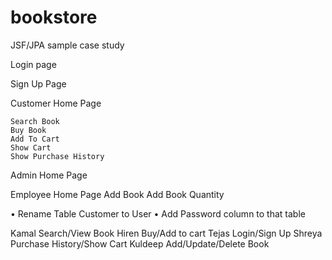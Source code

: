# bookstore
JSF/JPA sample case study

Login page

Sign Up Page

Customer Home Page

	Search Book
	Buy Book
	Add To Cart
	Show Cart
	Show Purchase History

Admin Home Page

Employee Home Page
	Add Book
	Add Book Quantity

• Rename Table Customer to User
• Add Password column to that table
	
 Kamal	Search/View Book
Hiren	Buy/Add to cart
Tejas	Login/Sign Up
Shreya	Purchase History/Show Cart
Kuldeep	Add/Update/Delete Book
